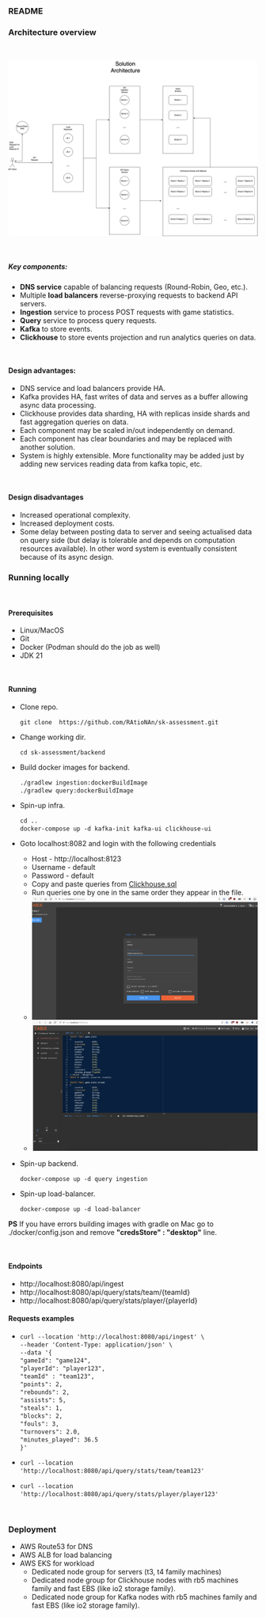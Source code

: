 ### README

### Architecture overview
<br />

![architecture](Assessment.png)

<br />

##### Key components:
* __DNS service__ capable of balancing requests (Round-Robin, Geo, etc.).
* Multiple __load balancers__ reverse-proxying requests to backend API servers.
* __Ingestion__ service to process POST requests with game statistics.
* __Query__ service to process query requests.
* __Kafka__ to store events.
* __Clickhouse__ to store events projection and run analytics queries on data.

<br />

#### Design advantages:
* DNS service and load balancers provide HA.
* Kafka provides HA, fast writes of data and serves as a buffer allowing async data processing.
* Clickhouse provides data sharding, HA with replicas inside shards and fast aggregation queries on data.
* Each component may be scaled in/out independently on demand.
* Each component has clear boundaries and may be replaced with another solution.
* System is highly extensible. More functionality may be added just by adding new services reading data from kafka topic, etc.

<br />

#### Design disadvantages
* Increased operational complexity.
* Increased deployment costs.
* Some delay between posting data to server and seeing actualised data on query side (but delay is tolerable and depends on computation resources available).
In other word system is eventually consistent because of its async design.

### Running locally
<br />

#### Prerequisites
* Linux/MacOS
* Git
* Docker (Podman should do the job as well)
* JDK 21

<br />

#### Running
* Clone repo.
  ```shell
  git clone  https://github.com/RAtioNAn/sk-assessment.git
  ```
* Change working dir.
  ```shell
  cd sk-assessment/backend
  ```
* Build docker images for backend.
  ```shell
  ./gradlew ingestion:dockerBuildImage
  ./gradlew query:dockerBuildImage 
  ```
* Spin-up infra.
  ```shell
  cd ..
  docker-compose up -d kafka-init kafka-ui clickhouse-ui
  ```
* Goto localhost:8082 and login with the following credentials
  * Host - http://localhost:8123
  * Username - default
  * Password - default
  * Copy and paste queries from [Clickhouse.sql](Clickhouse.sql)
  * Run queries one by one in the same order they appear in the file.
  * ![Img1](img1.png)
  * ![Img2](img2.png)

* Spin-up backend.
  ```shell
  docker-compose up -d query ingestion
  ```
* Spin-up load-balancer.
  ```shell
  docker-compose up -d load-balancer
  ```
__PS__ If you have errors building images with gradle on Mac go to ./docker/config.json and remove __"credsStore" : "desktop"__ line.

<br />

#### Endpoints
* http://localhost:8080/api/ingest
* http://localhost:8080/api/query/stats/team/{teamId}
* http://localhost:8080/api/query/stats/player/{playerId}

#### Requests examples
* ```shell
  curl --location 'http://localhost:8080/api/ingest' \
  --header 'Content-Type: application/json' \
  --data '{
  "gameId": "game124",
  "playerId": "player123",
  "teamId" : "team123",
  "points": 2,
  "rebounds": 2,
  "assists": 5,
  "steals": 1,
  "blocks": 2,
  "fouls": 3,
  "turnovers": 2.0,
  "minutes_played": 36.5
  }'
  ```
* ```shell
  curl --location 'http://localhost:8080/api/query/stats/team/team123'
  ```
* ```shell
  curl --location 'http://localhost:8080/api/query/stats/player/player123'
  ```
  
<br />

### Deployment
* AWS Route53 for DNS
* AWS ALB for load balancing
* AWS EKS for workload
  * Dedicated node group for servers (t3, t4 family machines)
  * Dedicated node group for Clickhouse nodes with rb5 machines family and fast EBS (like io2 storage family).
  * Dedicated node group for Kafka nodes with rb5 machines family and fast EBS (like io2 storage family).
